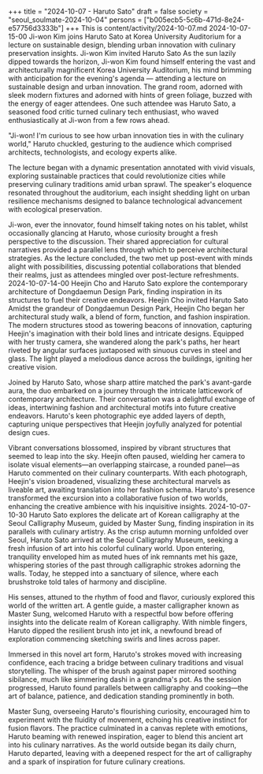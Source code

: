 +++
title = "2024-10-07 - Haruto Sato"
draft = false
society = "seoul_soulmate-2024-10-04"
persons = ["b005ecb5-5c6b-471d-8e24-e57756d3333b"]
+++
This is content/activity/2024-10-07.md
2024-10-07-15-00
Ji-won Kim joins Haruto Sato at Korea University Auditorium for a lecture on sustainable design, blending urban innovation with culinary preservation insights.
Ji-won Kim invited Haruto Sato
As the sun lazily dipped towards the horizon, Ji-won Kim found himself entering the vast and architecturally magnificent Korea University Auditorium, his mind brimming with anticipation for the evening's agenda — attending a lecture on sustainable design and urban innovation. The grand room, adorned with sleek modern fixtures and adorned with hints of green foliage, buzzed with the energy of eager attendees. One such attendee was Haruto Sato, a seasoned food critic turned culinary tech enthusiast, who waved enthusiastically at Ji-won from a few rows ahead. 

"Ji-won! I'm curious to see how urban innovation ties in with the culinary world," Haruto chuckled, gesturing to the audience which comprised architects, technologists, and ecology experts alike. 

The lecture began with a dynamic presentation annotated with vivid visuals, exploring sustainable practices that could revolutionize cities while preserving culinary traditions amid urban sprawl. The speaker's eloquence resonated throughout the auditorium, each insight shedding light on urban resilience mechanisms designed to balance technological advancement with ecological preservation. 

Ji-won, ever the innovator, found himself taking notes on his tablet, whilst occasionally glancing at Haruto, whose curiosity brought a fresh perspective to the discussion. Their shared appreciation for cultural narratives provided a parallel lens through which to perceive architectural strategies. As the lecture concluded, the two met up post-event with minds alight with possibilities, discussing potential collaborations that blended their realms, just as attendees mingled over post-lecture refreshments.
2024-10-07-14-00
Heejin Cho and Haruto Sato explore the contemporary architecture of Dongdaemun Design Park, finding inspiration in its structures to fuel their creative endeavors.
Heejin Cho invited Haruto Sato
Amidst the grandeur of Dongdaemun Design Park, Heejin Cho began her architectural study walk, a blend of form, function, and fashion inspiration. The modern structures stood as towering beacons of innovation, capturing Heejin's imagination with their bold lines and intricate designs. Equipped with her trusty camera, she wandered along the park's paths, her heart riveted by angular surfaces juxtaposed with sinuous curves in steel and glass. The light played a melodious dance across the buildings, igniting her creative vision.

Joined by Haruto Sato, whose sharp attire matched the park's avant-garde aura, the duo embarked on a journey through the intricate latticework of contemporary architecture. Their conversation was a delightful exchange of ideas, intertwining fashion and architectural motifs into future creative endeavors. Haruto's keen photographic eye added layers of depth, capturing unique perspectives that Heejin joyfully analyzed for potential design cues.

Vibrant conversations blossomed, inspired by vibrant structures that seemed to leap into the sky. Heejin often paused, wielding her camera to isolate visual elements—an overlapping staircase, a rounded panel—as Haruto commented on their culinary counterparts. With each photograph, Heejin's vision broadened, visualizing these architectural marvels as liveable art, awaiting translation into her fashion schema. Haruto's presence transformed the excursion into a collaborative fusion of two worlds, enhancing the creative ambience with his inquisitive insights.
2024-10-07-10-30
Haruto Sato explores the delicate art of Korean calligraphy at the Seoul Calligraphy Museum, guided by Master Sung, finding inspiration in its parallels with culinary artistry.
As the crisp autumn morning unfolded over Seoul, Haruto Sato arrived at the Seoul Calligraphy Museum, seeking a fresh infusion of art into his colorful culinary world. Upon entering, tranquility enveloped him as muted hues of ink remnants met his gaze, whispering stories of the past through calligraphic strokes adorning the walls. Today, he stepped into a sanctuary of silence, where each brushstroke told tales of harmony and discipline.

His senses, attuned to the rhythm of food and flavor, curiously explored this world of the written art. A gentle guide, a master calligrapher known as Master Sung, welcomed Haruto with a respectful bow before offering insights into the delicate realm of Korean calligraphy. With nimble fingers, Haruto dipped the resilient brush into jet ink, a newfound bread of exploration commencing sketching swirls and lines across paper.

Immersed in this novel art form, Haruto's strokes moved with increasing confidence, each tracing a bridge between culinary traditions and visual storytelling. The whisper of the brush against paper mirrored soothing sibilance, much like simmering dashi in a grandma's pot. As the session progressed, Haruto found parallels between calligraphy and cooking—the art of balance, patience, and dedication standing prominently in both.

Master Sung, overseeing Haruto's flourishing curiosity, encouraged him to experiment with the fluidity of movement, echoing his creative instinct for fusion flavors. The practice culminated in a canvas replete with emotions, Haruto beaming with renewed inspiration, eager to blend this ancient art into his culinary narratives. As the world outside began its daily churn, Haruto departed, leaving with a deepened respect for the art of calligraphy and a spark of inspiration for future culinary creations.

